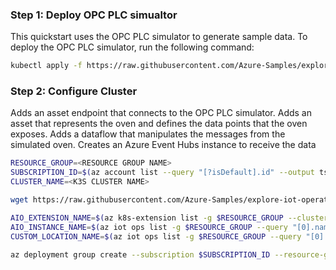 ### Step 1: Deploy OPC PLC simualtor
This quickstart uses the OPC PLC simulator to generate sample data. To deploy the OPC PLC simulator, run the following command:

```bash
kubectl apply -f https://raw.githubusercontent.com/Azure-Samples/explore-iot-operations/main/samples/quickstarts/opc-plc-deployment.yaml
```

### Step 2: Configure Cluster
Adds an asset endpoint that connects to the OPC PLC simulator.
Adds an asset that represents the oven and defines the data points that the oven exposes.
Adds a dataflow that manipulates the messages from the simulated oven.
Creates an Azure Event Hubs instance to receive the data

```bash
RESOURCE_GROUP=<RESOURCE GROUP NAME>
SUBSCRIPTION_ID=$(az account list --query "[?isDefault].id" --output tsv)
CLUSTER_NAME=<K3S CLUSTER NAME>

wget https://raw.githubusercontent.com/Azure-Samples/explore-iot-operations/main/samples/quickstarts/quickstart.bicep -O quickstart.bicep

AIO_EXTENSION_NAME=$(az k8s-extension list -g $RESOURCE_GROUP --cluster-name $CLUSTER_NAME --cluster-type connectedClusters --query "[?extensionType == 'microsoft.iotoperations'].id" -o tsv | awk -F'/' '{print $NF}')
AIO_INSTANCE_NAME=$(az iot ops list -g $RESOURCE_GROUP --query "[0].name" -o tsv)
CUSTOM_LOCATION_NAME=$(az iot ops list -g $RESOURCE_GROUP --query "[0].extendedLocation.name" -o tsv | awk -F'/' '{print $NF}')

az deployment group create --subscription $SUBSCRIPTION_ID --resource-group $RESOURCE_GROUP --template-file quickstart.bicep --parameters clusterName=$CLUSTER_NAME customLocationName=$CUSTOM_LOCATION_NAME aioExtensionName=$AIO_EXTENSION_NAME aioInstanceName=$AIO_INSTANCE_NAME


```